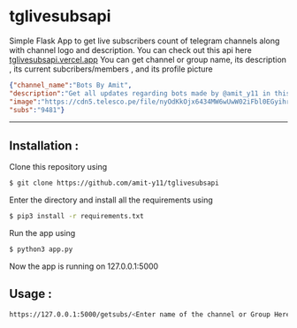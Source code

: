 # tglivesubsapi
Simple Flask App to get live subscribers count of telegram channels along with channel logo and description.
You can check out this api here [tglivesubsapi.vercel.app](ttps://tglivesubsapi.vercel.app/)
You can get channel or group name, its description , its current subcribers/members , and its profile picture
```json
{"channel_name":"Bots By Amit",
"description":"Get all updates regarding bots made by @amit_y11 in this channel",
"image":"https://cdn5.telesco.pe/file/nyOdKkOjx6434MW6wUwW02iFbl0EGyihrXkkVIVB4uUQN9dMcUUuQU8B9N66LfX6TSE8iT_yUcJ1B7QPhwzjOItdzMlkwpkptFn7KN1_gXMZUolvAc11wr7xR4oG2866fYK6jrT8bMVinyOW8m9jfsz3Mi3kqSs0I5fisejx3lqbuC1zdUc6naBII_Dun4FUlwuVZIRZKIoYzdh-0B5zxRDcqptcGMt4uCg_2j-U8XjdzKZFJB2PHwAT5A3XwjOLoRG3S5JUZMP8wde9tHXKBF4upIFoj5EdQLogU1QpcJy4wy5xcfERPbEX589K_XXoMNo3yDVwlbzatTN37fI71Q.jpg",
"subs":"9481"}
```
---
## Installation : 
Clone this repository using
```sh
$ git clone https://github.com/amit-y11/tglivesubsapi
```
Enter the directory and install all the requirements using
```sh
$ pip3 install -r requirements.txt
```
Run the app using
```sh
$ python3 app.py
```
Now the app is running on 127.0.0.1:5000

## Usage : 
```sh
https://127.0.0.1:5000/getsubs/<Enter name of the channel or Group Here>
```
